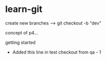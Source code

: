 # learn-git

create new branches --> git checkout -b "dev"

concept of p4...

getting started

 - Added this line in test checkout from qa - 1

